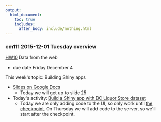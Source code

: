 ```yaml
---
output:
  html_document:
    toc: true
    includes:
      after_body: include/nothing.html
---
```


### cm111 2015-12-01 Tuesday overview

[HW10](hw10_data-from-web.html) Data from the web

  * due date Friday December 4

This week's topic: Building Shiny apps
 
  * [Slides on Google Docs](https://docs.google.com/presentation/d/1dXhqqsD7dPOOdcC5Y7RW--dEU7UfU52qlb0YD3kKeLw/edit?usp=sharing)
    * Today we will get up to slide 25
  * Today's activity: [Build a Shiny app with BC Liquor Store dataset](shiny01_activity.html)
    * Today we are only adding code to the UI, so only work until [the checkpoint](shiny01_activity.html#checkpoint-what-our-app-looks-like-after-implementing-the-ui). On Thursday we will add code to the server, so we'll start after the checkpoint.
